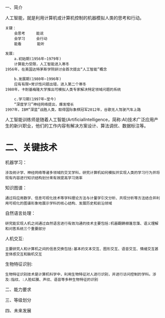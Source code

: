 一、简介

人工智能，就是利用计算机或计算机控制的机器模拟人类的思考和行动。

```
关键：
	会思考 	能说
 	会学习		会行动
	能看		 能听
```

```
发展:
	a.初始期(1956年~1979年)
	计算能力受限，人工智能进入寒冬
1956年，在美国达特茅斯学院研讨会首次提出“人工智能”概念

	b.发展期(1980年~1996年)
	应有有限+常识性问题出错，进入第二个寒冬
1980年，卡耐基梅隆大学推出可模拟人类专家解决特定领域问题的系统

	c.学习期(1997年~至今)
	“深度学习”神经网络提出，爆发增长
1997年，IBM“深蓝”战胜人类，取得国际象棋冠军2012年，谷歌无人驾驶汽车上路
```

人工智能训练师是随着人工智能(ArtificialIntelligence，简称:AI)技术广泛应用产生的新兴职业，他们的工作内容有解决方案设计、算法调优、数据标注等。

# 二、关键技术

机器学习：

```
涉及统计学、神经网络等诸多领域的交叉学科，研究计算机如何模拟并实现人类的学习行为并将现有内容进行知识结构划分来有效提高学习效率
```

知识图谱：

```
通过将应用数学、信息可视化技术等学科理论方法与计量学引文分析、共现分析等方法结合并利用可视化的图谱形象地展示学科的核心结构、发展历史和前沿领域
```

自然语言处理：

```
研究能实现人机之间通过自然语言进行有效沟通的技术主要包括:机器翻錆槨蓬忽藻、语义理解和问答系统三个重要部分
```

人机交互:

```
主要研究人和计算机之间的信息交换包括:基本的文本交互、图形交互、语音交互、情绪交互甚至体感交互和脑机交互
```

生物特征识别:

```
生物特征识别技术是计算机科学中，利用生物特征对人进行识别，并进行访问控制的学科。涉及:指纹、:人脸虹膜、声纹、语音等多种生物特征的识别
```





二、能力要求

三、等级划分

四、未来发展

